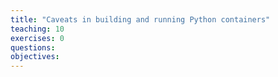 ```yaml
---
title: "Caveats in building and running Python containers"
teaching: 10
exercises: 0
questions:
objectives:
---
```

